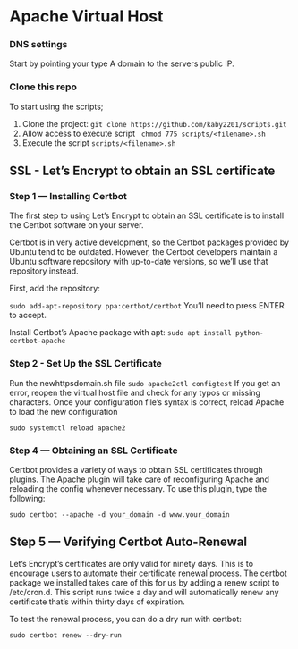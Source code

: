 # Apache Virtual Host
### DNS settings
Start by pointing your type A domain to the servers public IP.
### Clone this repo
To start using the scripts;
1. Clone the project: ``git clone https://github.com/kaby2201/scripts.git``
2. Allow access to execute script `` chmod 775 scripts/<filename>.sh``
3. Execute the script `` scripts/<filename>.sh ``

## SSL - Let’s Encrypt to obtain an SSL certificate
### Step 1 — Installing Certbot
The first step to using Let’s Encrypt to obtain an SSL certificate is to install the Certbot software on your server.

Certbot is in very active development, so the Certbot packages provided by Ubuntu tend to be outdated. However, the Certbot developers maintain a Ubuntu software repository with up-to-date versions, so we’ll use that repository instead.

First, add the repository:

`` sudo add-apt-repository ppa:certbot/certbot ``
You’ll need to press ENTER to accept.

Install Certbot’s Apache package with apt:
`` sudo apt install python-certbot-apache ``

### Step 2 - Set Up the SSL Certificate
Run the newhttpsdomain.sh file
`` sudo apache2ctl configtest ``
If you get an error, reopen the virtual host file and check for any typos or missing characters. Once your configuration file’s syntax is correct, reload Apache to load the new configuration

`` sudo systemctl reload apache2 ``

### Step 4 — Obtaining an SSL Certificate
Certbot provides a variety of ways to obtain SSL certificates through plugins. The Apache plugin will take care of reconfiguring Apache and reloading the config whenever necessary. To use this plugin, type the following:

``sudo certbot --apache -d your_domain -d www.your_domain ``

## Step 5 — Verifying Certbot Auto-Renewal
Let’s Encrypt’s certificates are only valid for ninety days. This is to encourage users to automate their certificate renewal process. The certbot package we installed takes care of this for us by adding a renew script to /etc/cron.d. This script runs twice a day and will automatically renew any certificate that’s within thirty days of expiration.

To test the renewal process, you can do a dry run with certbot:

`` sudo certbot renew --dry-run ``

